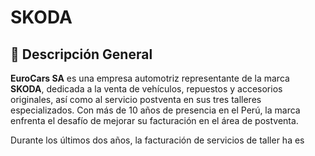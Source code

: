 # SKODA

## 🏢 Descripción General

**EuroCars SA** es una empresa automotriz representante de la marca **SKODA**, dedicada a la venta de vehículos, repuestos y accesorios originales, así como al servicio postventa en sus tres talleres especializados. Con más de 10 años de presencia en el Perú, la marca enfrenta el desafío de mejorar su facturación en el área de postventa.

Durante los últimos dos años, la facturación de servicios de taller ha es
